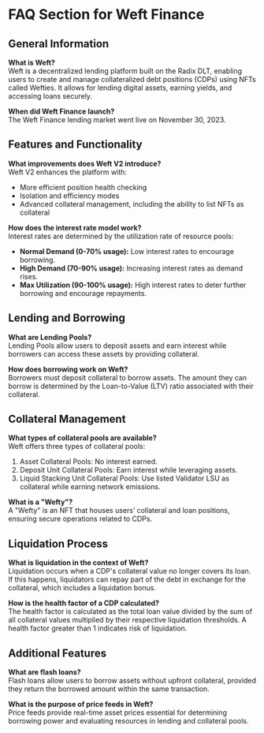 # FAQ Section for Weft Finance

## General Information

**What is Weft?**  
Weft is a decentralized lending platform built on the Radix DLT, enabling users to create and manage collateralized debt positions (CDPs) using NFTs called Wefties. It allows for lending digital assets, earning yields, and accessing loans securely.

**When did Weft Finance launch?**  
The Weft Finance lending market went live on November 30, 2023.

## Features and Functionality

**What improvements does Weft V2 introduce?**  
Weft V2 enhances the platform with:
- More efficient position health checking
- Isolation and efficiency modes
- Advanced collateral management, including the ability to list NFTs as collateral

**How does the interest rate model work?**  
Interest rates are determined by the utilization rate of resource pools:
- **Normal Demand (0-70% usage):** Low interest rates to encourage borrowing.
- **High Demand (70-90% usage):** Increasing interest rates as demand rises.
- **Max Utilization (90-100% usage):** High interest rates to deter further borrowing and encourage repayments.

## Lending and Borrowing

**What are Lending Pools?**  
Lending Pools allow users to deposit assets and earn interest while borrowers can access these assets by providing collateral.

**How does borrowing work on Weft?**  
Borrowers must deposit collateral to borrow assets. The amount they can borrow is determined by the Loan-to-Value (LTV) ratio associated with their collateral.

## Collateral Management

**What types of collateral pools are available?**  
Weft offers three types of collateral pools:
1. Asset Collateral Pools: No interest earned.
2. Deposit Unit Collateral Pools: Earn interest while leveraging assets.
3. Liquid Stacking Unit Collateral Pools: Use listed Validator LSU as collateral while earning network emissions.

**What is a "Wefty"?**  
A "Wefty" is an NFT that houses users’ collateral and loan positions, ensuring secure operations related to CDPs.

## Liquidation Process

**What is liquidation in the context of Weft?**  
Liquidation occurs when a CDP's collateral value no longer covers its loan. If this happens, liquidators can repay part of the debt in exchange for the collateral, which includes a liquidation bonus.

**How is the health factor of a CDP calculated?**  
The health factor is calculated as the total loan value divided by the sum of all collateral values multiplied by their respective liquidation thresholds. A health factor greater than 1 indicates risk of liquidation.

## Additional Features

**What are flash loans?**  
Flash loans allow users to borrow assets without upfront collateral, provided they return the borrowed amount within the same transaction.

**What is the purpose of price feeds in Weft?**  
Price feeds provide real-time asset prices essential for determining borrowing power and evaluating resources in lending and collateral pools.
